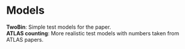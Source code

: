 # Models

__TwoBin__: Simple test models for the paper.  
__ATLAS counting__: More realistic test models with numbers taken from ATLAS papers.
